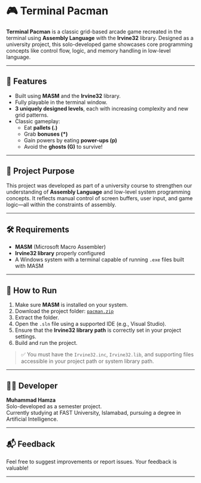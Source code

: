 # 🎮 Terminal Pacman

**Terminal Pacman** is a classic grid-based arcade game recreated in the terminal using **Assembly Language** with the **Irvine32** library. Designed as a university project, this solo-developed game showcases core programming concepts like control flow, logic, and memory handling in low-level language.

---

## 📌 Features

- Built using **MASM** and the **Irvine32** library.
- Fully playable in the terminal window.
- **3 uniquely designed levels**, each with increasing complexity and new grid patterns.
- Classic gameplay: 
  - Eat **pallets (.)**
  - Grab **bonuses (*)**
  - Gain powers by eating **power-ups (p)**
  - Avoid the **ghosts (G)** to survive!

---

## 🧠 Project Purpose

This project was developed as part of a university course to strengthen our understanding of **Assembly Language** and low-level system programming concepts. It reflects manual control of screen buffers, user input, and game logic—all within the constraints of assembly.

---

## 🛠 Requirements

- **MASM** (Microsoft Macro Assembler)
- **Irvine32 library** properly configured
- A Windows system with a terminal capable of running `.exe` files built with MASM

---

## 📂 How to Run

1. Make sure **MASM** is installed on your system.
2. Download the project folder: [`pacman.zip`](./pacman.zip)
3. Extract the folder.
4. Open the `.sln` file using a supported IDE (e.g., Visual Studio).
5. Ensure that the **Irvine32 library path** is correctly set in your project settings.
6. Build and run the project.

> ✅ You must have the `Irvine32.inc`, `Irvine32.lib`, and supporting files accessible in your project path or system library path.

---

## 🧑‍💻 Developer

**Muhammad Hamza**  
Solo-developed as a semester project.  
Currently studying at FAST University, Islamabad, pursuing a degree in Artificial Intelligence.

---

## 📬 Feedback

Feel free to suggest improvements or report issues. Your feedback is valuable!

---

